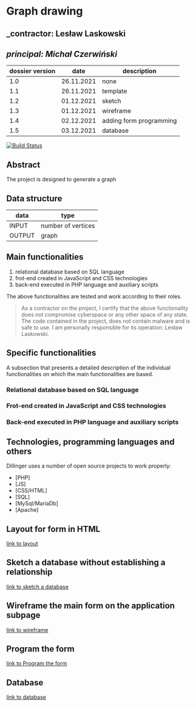 # Graph drawing

## _contractor: Lesław Laskowski
## _principal: Michał Czerwiński_


| dossier version | date | description |
| ------ | ------ | ------ |
| 1.0 | 26.11.2021 | none |
|1.1| 26.11.2021 | template |
|1.2|01.12.2021|sketch|
|1.3|01.12.2021|wireframe|
|1.4|02.12.2021|adding form programming|
|1.5|03.12.2021|database|

[![Build Status](https://travis-ci.org/joemccann/dillinger.svg?branch=master)](https://travis-ci.org/joemccann/dillinger)

## Abstract 
The project is designed to generate a graph

## Data structure

| data | type |
| ------ | ------ |
| INPUT | number of vertices |
| OUTPUT | graph |

## Main functionalities

1. relational database based on SQL language
1. frot-end created in JavaScript and CSS technologies
1. back-end executed in PHP language and auxiliary scripts

The above functionalities are tested and work according to their roles.

> As a contractor on the project, I certify that the above functionality 
> does not compromise cyberspace or any other space of any state. 
> The code contained in the project, does not contain malware and is safe to use. 
> I am personally responsible for its operation: Lesław Laskowski.

## Specific functionalities

A subsection that presents a detailed description of the individual functionalities on which the main functionalities are based.

### Relational database based on SQL language

### Frot-end created in JavaScript and CSS technologies

### Back-end executed in PHP language and auxiliary scripts

## Technologies, programming languages and others

Dillinger uses a number of open source projects to work properly:

- [PHP]
- [JS]
- [CSS/HTML]
- [SQL]
- [MySql/MariaDb]
- [Apache]

## Layout for form in HTML

[link to layout][form]
 
 [form]: <https://github.com/Michal3456/4cti/blob/main/10/sprites/Untitled%20Diagram.png>
 
 ## Sketch a database without establishing a relationship

[link to sketch a database][db]

 [db]: <https://github.com/Michal3456/4cti/blob/main/10/sprites/Diagram(4).PNG>
 
 ## Wireframe the main form on the application subpage

[link to wireframe][wireframe]

[wireframe]: <https://github.com/Michal3456/4cti/blob/main/10/sprites/wireframe.PNG>
## Program the form
[link to Program the form][form1]

[form1]: <https://github.com/Michal3456/4cti/blob/main/10/main/form.html>

## Database
[link to database][database]

[database]: <https://github.com/Michal3456/4cti/blob/main/10/database/graf.sql>
